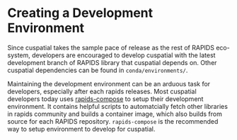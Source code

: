 # Creating a Development Environment

Since cuspatial takes the sample pace of release as the rest of RAPIDS eco-system,
developers are encouraged to develop cuspatial with the latest development branch of RAPIDS library that cuspatial depends on.
Other cuspatial dependencies can be found in `conda/environments/`.

Maintaining the development environment can be an arduous task for developers,
especially after each rapids releases.
Most cuspatial developers today uses [rapids-compose](https://github.com/trxcllnt/rapids-compose) to setup their development environment.
It contains helpful scripts to automatcially fetch other libraries in rapids community and builds a container image,
which also builds from source for each RAPIDS repository.
`rapids-compose` is the recommended way to setup environment to develop for cuspatial.
